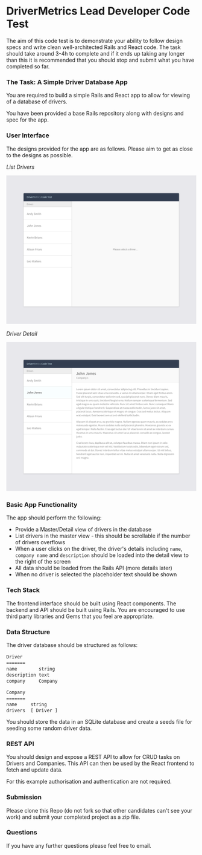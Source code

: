 # DriverMetrics Lead Developer Code Test

The aim of this code test is to demonstrate your ability to follow design specs and write clean well-architected Rails and React code. The task should take around 3-4h to complete and if it ends up taking any longer than this it is recommended that you should stop and submit what you have completed so far.

### The Task: A Simple Driver Database App

You are required to build a simple Rails and React app to allow for viewing of a database of drivers.

You have been provided a base Rails repository along with designs and spec for the app.

### User Interface

The designs provided for the app are as follows. Please aim to get as close to the designs as possible.

*List Drivers*

![Drivers List Screenshot](/readme/driver-list.png?raw=true "Drivers List Screenshot")

*Driver Detail*

![Driver Detail Screenshot](/readme/driver-detail.png?raw=true "Driver Detail Screenshot")

### Basic App Functionality

The app should perform the following:

* Provide a Master/Detail view of drivers in the database
* List drivers in the master view - this should be scrollable if the number of drivers overflows
* When a user clicks on the driver, the driver's details including `name`, `company name` and `description` should be loaded into the detail view to the right of the screen
* All data should be loaded from the Rails API (more details later)
* When no driver is selected the placeholder text should be shown

### Tech Stack

The frontend interface should be built using React components. The backend and API should be built using Rails. You are encouraged to use third party libraries and Gems that you feel are appropriate.

### Data Structure

The driver database should be structured as follows:

```
Driver
=======
name        string
description text
company     Company
```

```
Company
=======
name     string
drivers  [ Driver ]
```

You should store the data in an SQLite database and create a seeds file for seeding some random driver data.

### REST API

You should design and expose a REST API to allow for CRUD tasks on Drivers and Companies. This API can then be used by the React frontend to fetch and update data.

For this example authorisation and authentication are not required.

### Submission

Please clone this Repo (do not fork so that other candidates can't see your work) and submit your completed project as a zip file.

### Questions

If you have any further questions please feel free to email.

